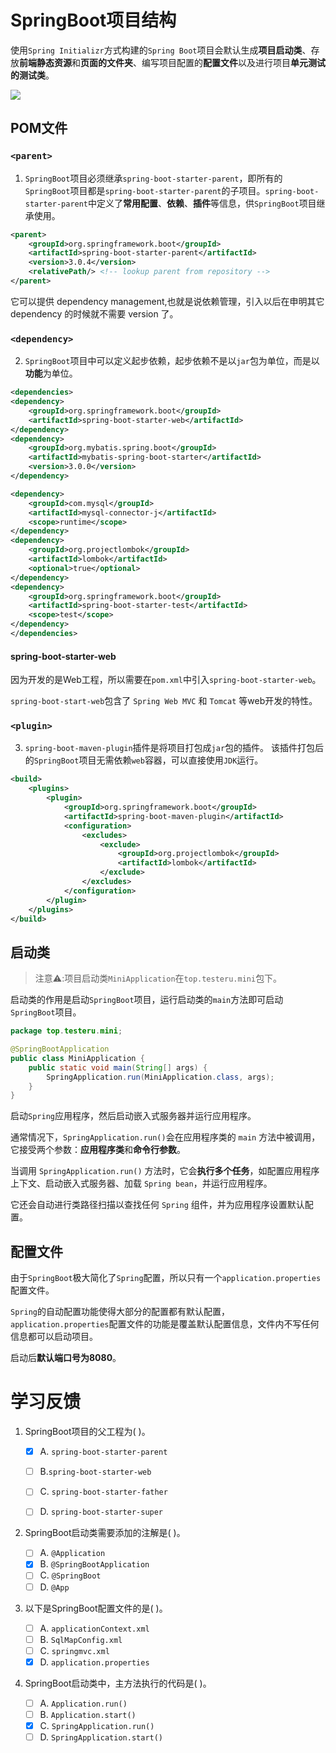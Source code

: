 # SpringBoot项目结构

使用`Spring Initializr`方式构建的`Spring Boot`项目会默认生成**项目启动类**、存放**前端静态资源**和**页面的文件夹**、编写项目配置的**配置文件**以及进行项目**单元测试的测试类**。

![](https://cdn.jsdelivr.net/gh/TesterDevSoul/blog_pic/springboot/20230321115139.png)


## POM文件

### `<parent>`

1. `SpringBoot`项目必须继承`spring-boot-starter-parent`，即所有的`SpringBoot`项目都是`spring-boot-starter-parent`的子项目。`spring-boot-starter-parent`中定义了**常用配置**、**依赖**、**插件**等信息，供`SpringBoot`项目继承使用。
```xml
<parent>
    <groupId>org.springframework.boot</groupId>
    <artifactId>spring-boot-starter-parent</artifactId>
    <version>3.0.4</version>
    <relativePath/> <!-- lookup parent from repository -->
</parent>
```
它可以提供 dependency management,也就是说依赖管理，引入以后在申明其它 dependency 的时候就不需要 version 了。

### `<dependency>`

2. `SpringBoot`项目中可以定义起步依赖，起步依赖不是以`jar`包为单位，而是以**功能**为单位。

```xml
<dependencies>
<dependency>
    <groupId>org.springframework.boot</groupId>
    <artifactId>spring-boot-starter-web</artifactId>
</dependency>
<dependency>
    <groupId>org.mybatis.spring.boot</groupId>
    <artifactId>mybatis-spring-boot-starter</artifactId>
    <version>3.0.0</version>
</dependency>

<dependency>
    <groupId>com.mysql</groupId>
    <artifactId>mysql-connector-j</artifactId>
    <scope>runtime</scope>
</dependency>
<dependency>
    <groupId>org.projectlombok</groupId>
    <artifactId>lombok</artifactId>
    <optional>true</optional>
</dependency>
<dependency>
    <groupId>org.springframework.boot</groupId>
    <artifactId>spring-boot-starter-test</artifactId>
    <scope>test</scope>
</dependency>
</dependencies>
```
#### spring-boot-starter-web

因为开发的是Web工程，所以需要在`pom.xml`中引入`spring-boot-starter-web`。

`spring-boot-start-web`包含了 `Spring Web MVC` 和 `Tomcat` 等web开发的特性。

### `<plugin>`

3. `spring-boot-maven-plugin`插件是将项目打包成`jar`包的插件。 该插件打包后的`SpringBoot`项目无需依赖`web`容器，可以直接使用`JDK`运行。

```xml
<build>
    <plugins>
        <plugin>
            <groupId>org.springframework.boot</groupId>
            <artifactId>spring-boot-maven-plugin</artifactId>
            <configuration>
                <excludes>
                    <exclude>
                        <groupId>org.projectlombok</groupId>
                        <artifactId>lombok</artifactId>
                    </exclude>
                </excludes>
            </configuration>
        </plugin>
    </plugins>
</build>
```



## 启动类

>注意⚠️:项目启动类`MiniApplication`在`top.testeru.mini`包下。

启动类的作用是启动`SpringBoot`项目，运行启动类的`main`方法即可启动`SpringBoot`项目。

```java
package top.testeru.mini;

@SpringBootApplication
public class MiniApplication {
    public static void main(String[] args) {
        SpringApplication.run(MiniApplication.class, args);
    }
}
```

启动`Spring`应用程序，然后启动嵌入式服务器并运行应用程序。

通常情况下，`SpringApplication.run()`会在应用程序类的 `main` 方法中被调用，它接受两个参数：**应用程序类**和**命令行参数**。

当调用 `SpringApplication.run()` 方法时，它会**执行多个任务**，如配置应用程序上下文、启动嵌入式服务器、加载 `Spring bean`，并运行应用程序。

它还会自动进行类路径扫描以查找任何 `Spring` 组件，并为应用程序设置默认配置。


## 配置文件

由于`SpringBoot`极大简化了`Spring`配置，所以只有一个`application.properties`配置文件。

`Spring`的自动配置功能使得大部分的配置都有默认配置，`application.properties`配置文件的功能是覆盖默认配置信息，文件内不写任何信息都可以启动项目。

启动后**默认端口号为8080**。


# 学习反馈
1. SpringBoot项目的父工程为( )。

   - [x] A. `spring-boot-starter-parent`
   - [ ] B.`spring-boot-starter-web`
   - [ ] C. `spring-boot-starter-father`
   - [ ] D. `spring-boot-starter-super`


2. SpringBoot启动类需要添加的注解是( )。

   - [ ] A. `@Application`
   - [x] B. `@SpringBootApplication`
   - [ ] C. `@SpringBoot`
   - [ ] D. `@App`

3. 以下是SpringBoot配置文件的是( )。

   - [ ] A. `applicationContext.xml`
   - [ ] B. `SqlMapConfig.xml`
   - [ ] C. `springmvc.xml`
   - [x] D. `application.properties`

4. SpringBoot启动类中，主方法执行的代码是( )。

   - [ ] A. `Application.run()`
   - [ ] B. `Application.start()`
   - [x] C. `SpringApplication.run()`
   - [ ] D. `SpringApplication.start()`